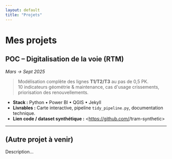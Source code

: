 ```yaml
---
layout: default
title: "Projets"
---
```


# Mes projets

## POC – Digitalisation de la voie (RTM)
*Mars → Sept 2025*

> Modélisation complète des lignes **T1/T2/T3** au pas de 0,5 PK.  
> 10 indicateurs géométrie & maintenance, cas d'usage crissements, priorisation des renouvellements.

- **Stack :** Python • Power BI • QGIS • Jekyll
- **Livrables :** Carte interactive, pipeline `tidy_pipeline.py`, documentation technique.
- **Lien code / dataset synthétique :** <https://github.com/<username>/tram-synthetic>

---

## (Autre projet à venir)
Description…
